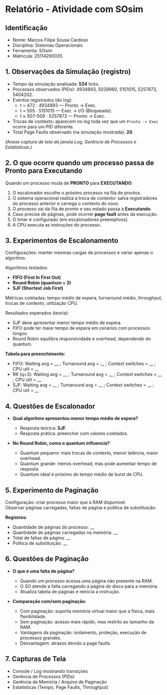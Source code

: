 
# Relatório - Atividade com SOsim

## Identificação
- Nome: Marcos Filipe Sousa Cardoso 
- Disciplina: Sistemas Operacionais  
- Ferramenta: SOsim  
- Matricula: 25114290035

## 1. Observações da Simulação (registro)
- Tempo da simulação analisada: **524** ticks.  
- Processos observados (PIDs): 4934893, 5039960, 5151015, 5257873, 5404202.  
- Eventos registrados (do log):  
  - t = 472 : 4934893 — Pronto → Exec.  
  - t = 505 : 5151015 — Exec → I/O (Bloqueado).  
  - t ≈ 507–509 : 5257873 — Pronto → Exec.  
- Trocas de contexto: aparecem no log toda vez que um `Pronto -> Exec` ocorre para um PID diferente.  
- Total Page Faults observado (na simulação mostrada): **20**.

*(Anexe captura de tela da janela Log, Gerência de Processos e Estatísticas.)*

## 2. O que ocorre quando um processo passa de Pronto para Executando
Quando um processo muda de **PRONTO** para **EXECUTANDO**:
1. O escalonador escolhe o próximo processo na fila de prontos.  
2. O sistema operacional realiza a troca de contexto: salva registradores do processo anterior e carrega o contexto do novo.  
3. O processo sai da fila de pronto e seu estado passa a **Executando**.  
4. Caso precise de páginas, pode ocorrer **page fault** antes da execução.  
5. O timer é configurado (em escalonadores preemptivos).  
6. A CPU executa as instruções do processo.  

## 3. Experimentos de Escalonamento
Configurações: manter mesmas cargas de processos e variar apenas o algoritmo.

Algoritmos testados:
- **FIFO (First In First Out)**
- **Round Robin (quantum = 3)**
- **SJF (Shortest Job First)**

Métricas coletadas: tempo médio de espera, turnaround médio, throughput, trocas de contexto, utilização CPU.

Resultados esperados (teoria):
- SJF deve apresentar menor tempo médio de espera.  
- FIFO pode ter maior tempo de espera em cenários com processos longos.  
- Round Robin equilibra responsividade e overhead, dependendo do quantum.  

**Tabela para preenchimento:**
- FIFO: Waiting avg = __ ; Turnaround avg = __ ; Context switches = __ ; CPU util = __  
- RR (q=3): Waiting avg = __ ; Turnaround avg = __ ; Context switches = __ ; CPU util = __  
- SJF: Waiting avg = __ ; Turnaround avg = __ ; Context switches = __ ; CPU util = __  

## 4. Questões de Escalonador
- **Qual algoritmo apresentou menor tempo médio de espera?**  
  - Resposta teórica: **SJF**.  
  - Resposta prática: preencher com valores coletados.  

- **No Round Robin, como o quantum influencia?**  
  - Quantum pequeno: mais trocas de contexto, menor latência, maior overhead.  
  - Quantum grande: menos overhead, mas pode aumentar tempo de resposta.  
  - Quantum ideal é próximo do tempo médio de burst de CPU.  

## 5. Experimento de Paginação
Configuração: criar processo maior que a RAM disponível.  
Observar páginas carregadas, faltas de página e política de substituição.

**Registros:**
- Quantidade de páginas do processo: __  
- Quantidade de páginas carregadas na memória: __  
- Total de faltas de página: __  
- Política de substituição: __  

## 6. Questões de Paginação
- **O que é uma falta de página?**  
  - Quando um processo acessa uma página não presente na RAM.  
  - O SO atende a falta carregando a página do disco para a memória.  
  - Atualiza tabela de páginas e reinicia a instrução.  

- **Comparação com/sem paginação:**  
  - Com paginação: suporta memória virtual maior que a física, mais flexibilidade.  
  - Sem paginação: acesso mais rápido, mas restrito ao tamanho da RAM.  
  - Vantagens da paginação: isolamento, proteção, execução de processos grandes.  
  - Desvantagem: atrasos devido a page faults.  

## 7. Capturas de Tela
- Console / Log mostrando transições  
- Gerência de Processos (PIDs)  
- Gerência de Memória / Arquivo de Paginação  
- Estatísticas (Tempo, Page Faults, Throughput)  
